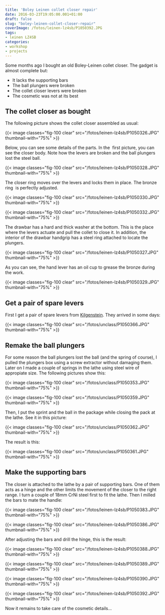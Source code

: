 ```yaml
---
title: 'Boley Leinen collet closer repair'
date: 2016-03-23T19:05:00.001+01:00
draft: false
slug: "boley-leinen-collet-closer-repair"
coverImage: /fotos/leinen-lz4sb/P1050392.JPG
tags: 
- leinen LZ4SB
categories:
- workshop
- projects
---
```



Some months ago I bought an old Boley-Leinen collet closer. The gadget is almost complete but:  


*   It lacks the supporting bars
*   The ball plungers were broken
*   The collet closer levers were broken
*   The cosmetic was not at its best


The collet closer as bought
---------------------------


The following picture shows the collet closer assembled as usual:  


{{< image classes="fig-100 clear"  src="/fotos/leinen-lz4sb/P1050326.JPG" thumbnail-with="75%" >}}

Below, you can see some details of the parts. In the  first picture, you can see the closer body. Note how the levers are broken and the ball plungers lost the steel ball.  


{{< image classes="fig-100 clear"  src="/fotos/leinen-lz4sb/P1050328.JPG" thumbnail-with="75%" >}}

The closer ring moves over the levers and locks them in place. The bronze ring  is perfectly adjusted.  


  


{{< image classes="fig-100 clear"  src="/fotos/leinen-lz4sb/P1050330.JPG" thumbnail-with="75%" >}}

  


{{< image classes="fig-100 clear"  src="/fotos/leinen-lz4sb/P1050332.JPG" thumbnail-with="75%" >}}

The drawbar has a hard and thick washer at the bottom. This is the place where the levers actuate and pull the collet to close it. In addition, the interior of the drawbar handgrip has a steel ring attached to locate the plungers.  


{{< image classes="fig-100 clear"  src="/fotos/leinen-lz4sb/P1050327.JPG" thumbnail-with="75%" >}}

As you can see, the hand lever has an oil cup to grease the bronze during the work.  


{{< image classes="fig-100 clear"  src="/fotos/leinen-lz4sb/P1050329.JPG" thumbnail-with="75%" >}}

Get a pair of spare levers
--------------------------


First I get a pair of spare levers from [Kilgenstein](http://www.fkw.info/). They arrived in some days:  


{{< image classes="fig-100 clear"  src="/fotos/unclass/P1050366.JPG" thumbnail-with="75%" >}}

  


Remake the ball plungers
------------------------


For some reason the ball plungers lost the ball (and the spring of course), I pulled the plungers box using a screw extractor without damaging them. Later on I made a couple of springs in the lathe using steel wire of appropiate size. The following pictures show this:  


{{< image classes="fig-100 clear"  src="/fotos/unclass/P1050353.JPG" thumbnail-with="75%" >}}

  


{{< image classes="fig-100 clear"  src="/fotos/unclass/P1050359.JPG" thumbnail-with="75%" >}}

Then, I put the sprint and the ball in the package while closing the pack at the lathe. See it in this picture:  


{{< image classes="fig-100 clear"  src="/fotos/unclass/P1050362.JPG" thumbnail-with="75%" >}}

The result is this:  


{{< image classes="fig-100 clear"  src="/fotos/unclass/P1050361.JPG" thumbnail-with="75%" >}}

Make the supporting bars
------------------------


The closer is attached to the lathe by a pair of supporting bars. One of them acts as a hinge and the other limits the movement of the closer to the right range. I turn a couple of 18mm CrNi steel first to fit the lathe. Then I milled the bars to mate the handle:  


{{< image classes="fig-100 clear"  src="/fotos/leinen-lz4sb/P1050383.JPG" thumbnail-with="75%" >}}

  


{{< image classes="fig-100 clear"  src="/fotos/leinen-lz4sb/P1050386.JPG" thumbnail-with="75%" >}}

After adjusting the bars and drill the hinge, this is the result:  


{{< image classes="fig-100 clear"  src="/fotos/leinen-lz4sb/P1050388.JPG" thumbnail-with="75%" >}}

  


{{< image classes="fig-100 clear"  src="/fotos/leinen-lz4sb/P1050389.JPG" thumbnail-with="75%" >}}

  


{{< image classes="fig-100 clear"  src="/fotos/leinen-lz4sb/P1050390.JPG" thumbnail-with="75%" >}}

  


{{< image classes="fig-100 clear"  src="/fotos/leinen-lz4sb/P1050392.JPG" thumbnail-with="75%" >}}

Now it remains to take care of the cosmetic details...
